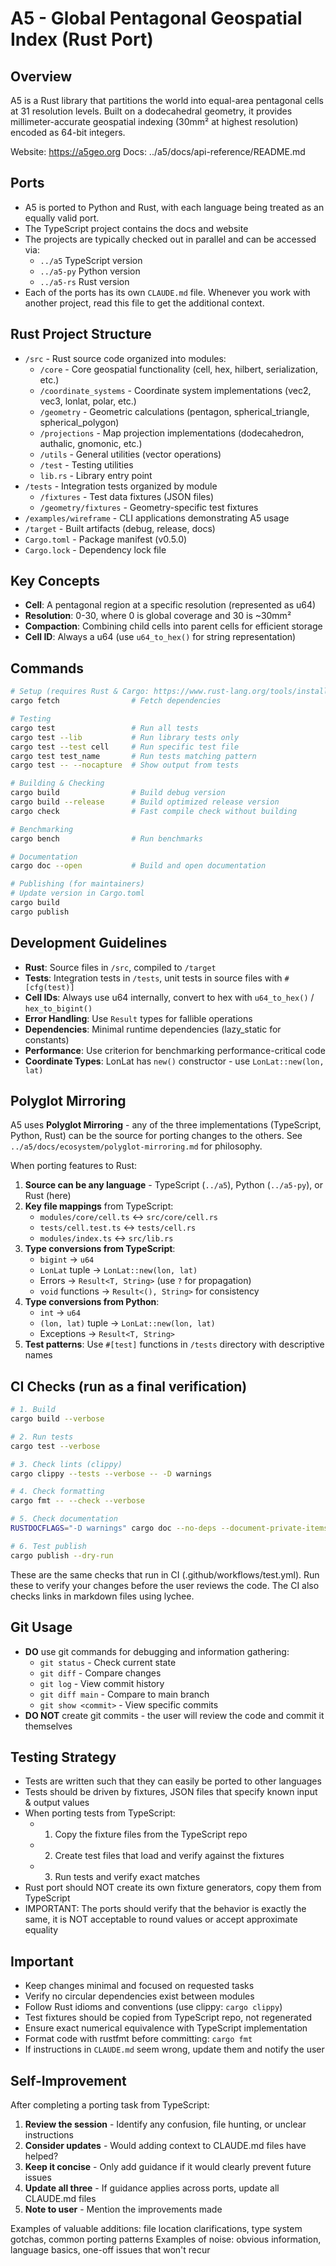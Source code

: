 # A5 - Global Pentagonal Geospatial Index (Rust Port)

## Overview
A5 is a Rust library that partitions the world into equal-area pentagonal cells at 31 resolution levels. Built on a dodecahedral geometry, it provides millimeter-accurate geospatial indexing (30mm² at highest resolution) encoded as 64-bit integers.

Website: https://a5geo.org
Docs: ../a5/docs/api-reference/README.md

## Ports

- A5 is ported to Python and Rust, with each language being treated as an equally valid port.
- The TypeScript project contains the docs and website
- The projects are typically checked out in parallel and can be accessed via:
  - `../a5` TypeScript version
  - `../a5-py` Python version
  - `../a5-rs` Rust version
- Each of the ports has its own `CLAUDE.md` file. Whenever you work with another project, read this file to get the additional context.


## Rust Project Structure
- `/src` - Rust source code organized into modules:
  - `/core` - Core geospatial functionality (cell, hex, hilbert, serialization, etc.)
  - `/coordinate_systems` - Coordinate system implementations (vec2, vec3, lonlat, polar, etc.)
  - `/geometry` - Geometric calculations (pentagon, spherical_triangle, spherical_polygon)
  - `/projections` - Map projection implementations (dodecahedron, authalic, gnomonic, etc.)
  - `/utils` - General utilities (vector operations)
  - `/test` - Testing utilities
  - `lib.rs` - Library entry point
- `/tests` - Integration tests organized by module
  - `/fixtures` - Test data fixtures (JSON files)
  - `/geometry/fixtures` - Geometry-specific test fixtures
- `/examples/wireframe` - CLI applications demonstrating A5 usage
- `/target` - Built artifacts (debug, release, docs)
- `Cargo.toml` - Package manifest (v0.5.0)
- `Cargo.lock` - Dependency lock file

## Key Concepts
- **Cell**: A pentagonal region at a specific resolution (represented as u64)
- **Resolution**: 0-30, where 0 is global coverage and 30 is ~30mm²
- **Compaction**: Combining child cells into parent cells for efficient storage
- **Cell ID**: Always a u64 (use `u64_to_hex()` for string representation)

## Commands
```bash
# Setup (requires Rust & Cargo: https://www.rust-lang.org/tools/install)
cargo fetch                # Fetch dependencies

# Testing
cargo test                 # Run all tests
cargo test --lib           # Run library tests only
cargo test --test cell     # Run specific test file
cargo test test_name       # Run tests matching pattern
cargo test -- --nocapture  # Show output from tests

# Building & Checking
cargo build                # Build debug version
cargo build --release      # Build optimized release version
cargo check                # Fast compile check without building

# Benchmarking
cargo bench                # Run benchmarks

# Documentation
cargo doc --open           # Build and open documentation

# Publishing (for maintainers)
# Update version in Cargo.toml
cargo build
cargo publish
```

## Development Guidelines
- **Rust**: Source files in `/src`, compiled to `/target`
- **Tests**: Integration tests in `/tests`, unit tests in source files with `#[cfg(test)]`
- **Cell IDs**: Always use u64 internally, convert to hex with `u64_to_hex()` / `hex_to_bigint()`
- **Error Handling**: Use `Result` types for fallible operations
- **Dependencies**: Minimal runtime dependencies (lazy_static for constants)
- **Performance**: Use criterion for benchmarking performance-critical code
- **Coordinate Types**: LonLat has `new()` constructor - use `LonLat::new(lon, lat)`

## Polyglot Mirroring
A5 uses **Polyglot Mirroring** - any of the three implementations (TypeScript, Python, Rust) can be the source for porting changes to the others. See `../a5/docs/ecosystem/polyglot-mirroring.md` for philosophy.

When porting features to Rust:
1. **Source can be any language** - TypeScript (`../a5`), Python (`../a5-py`), or Rust (here)
2. **Key file mappings** from TypeScript:
   - `modules/core/cell.ts` ↔ `src/core/cell.rs`
   - `tests/cell.test.ts` ↔ `tests/cell.rs`
   - `modules/index.ts` ↔ `src/lib.rs`
3. **Type conversions from TypeScript**:
   - `bigint` → `u64`
   - `LonLat` tuple → `LonLat::new(lon, lat)`
   - Errors → `Result<T, String>` (use `?` for propagation)
   - `void` functions → `Result<(), String>` for consistency
4. **Type conversions from Python**:
   - `int` → `u64`
   - `(lon, lat)` tuple → `LonLat::new(lon, lat)`
   - Exceptions → `Result<T, String>`
5. **Test patterns**: Use `#[test]` functions in `/tests` directory with descriptive names

## CI Checks (run as a final verification)
```bash
# 1. Build
cargo build --verbose

# 2. Run tests
cargo test --verbose

# 3. Check lints (clippy)
cargo clippy --tests --verbose -- -D warnings

# 4. Check formatting
cargo fmt -- --check --verbose

# 5. Check documentation
RUSTDOCFLAGS="-D warnings" cargo doc --no-deps --document-private-items --all-features --examples

# 6. Test publish
cargo publish --dry-run
```

These are the same checks that run in CI (.github/workflows/test.yml). Run these to verify your changes before the user reviews the code. The CI also checks links in markdown files using lychee.

## Git Usage

- **DO** use git commands for debugging and information gathering:
  - `git status` - Check current state
  - `git diff` - Compare changes
  - `git log` - View commit history
  - `git diff main` - Compare to main branch
  - `git show <commit>` - View specific commits
- **DO NOT** create git commits - the user will review the code and commit it themselves

## Testing Strategy

- Tests are written such that they can easily be ported to other languages
- Tests should be driven by fixtures, JSON files that specify known input & output values
- When porting tests from TypeScript:
  - 1. Copy the fixture files from the TypeScript repo
  - 2. Create test files that load and verify against the fixtures
  - 3. Run tests and verify exact matches
- Rust port should NOT create its own fixture generators, copy them from TypeScript
- IMPORTANT: The ports should verify that the behavior is exactly the same, it is NOT acceptable to round values or accept approximate equality

## Important
- Keep changes minimal and focused on requested tasks
- Verify no circular dependencies exist between modules
- Follow Rust idioms and conventions (use clippy: `cargo clippy`)
- Test fixtures should be copied from TypeScript repo, not regenerated
- Ensure exact numerical equivalence with TypeScript implementation
- Format code with rustfmt before committing: `cargo fmt`
- If instructions in `CLAUDE.md` seem wrong, update them and notify the user

## Self-Improvement
After completing a porting task from TypeScript:
1. **Review the session** - Identify any confusion, file hunting, or unclear instructions
2. **Consider updates** - Would adding context to CLAUDE.md files have helped?
3. **Keep it concise** - Only add guidance if it would clearly prevent future issues
4. **Update all three** - If guidance applies across ports, update all CLAUDE.md files
5. **Note to user** - Mention the improvements made

Examples of valuable additions: file location clarifications, type system gotchas, common porting patterns
Examples of noise: obvious information, language basics, one-off issues that won't recur
